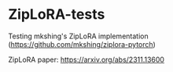 # ZipLoRA-tests
Testing mkshing's ZipLoRA implementation (https://github.com/mkshing/ziplora-pytorch)

ZipLoRA paper: https://arxiv.org/abs/2311.13600

